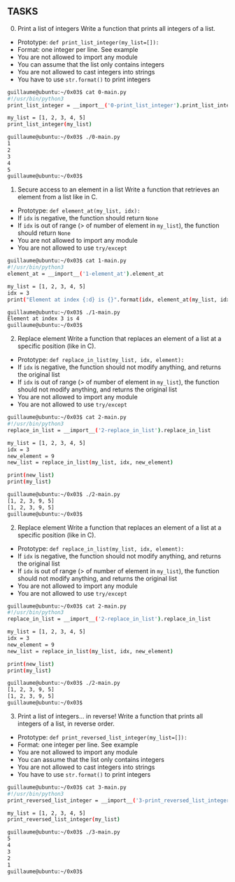 ## TASKS

0. Print a list of integers
Write a function that prints all integers of a list.

- Prototype: ```def print_list_integer(my_list=[]):```
- Format: one integer per line. See example
- You are not allowed to import any module
- You can assume that the list only contains integers
- You are not allowed to cast integers into strings
- You have to use ```str.format()``` to print integers

```sh
guillaume@ubuntu:~/0x03$ cat 0-main.py
#!/usr/bin/python3
print_list_integer = __import__('0-print_list_integer').print_list_integer

my_list = [1, 2, 3, 4, 5]
print_list_integer(my_list)

guillaume@ubuntu:~/0x03$ ./0-main.py
1
2
3
4
5
guillaume@ubuntu:~/0x03$ 
```

1. Secure access to an element in a list
Write a function that retrieves an element from a list like in C.

- Prototype: ```def element_at(my_list, idx):```
- If ```idx``` is negative, the function should return ```None```
- If ```idx``` is out of range (> of number of element in ```my_list```), the function should return ```None```
- You are not allowed to import any module
- You are not allowed to use ```try/except```

```sh
guillaume@ubuntu:~/0x03$ cat 1-main.py
#!/usr/bin/python3
element_at = __import__('1-element_at').element_at

my_list = [1, 2, 3, 4, 5]
idx = 3
print("Element at index {:d} is {}".format(idx, element_at(my_list, idx)))

guillaume@ubuntu:~/0x03$ ./1-main.py
Element at index 3 is 4
guillaume@ubuntu:~/0x03$ 
```

2. Replace element
Write a function that replaces an element of a list at a specific position (like in C).

- Prototype: ```def replace_in_list(my_list, idx, element):```
- If ```idx``` is negative, the function should not modify anything, and returns the original list
- If ```idx``` is out of range (> of number of element in ```my_list```), the function should not modify anything, and returns the original list
- You are not allowed to import any module
- You are not allowed to use ```try/except```

```sh
guillaume@ubuntu:~/0x03$ cat 2-main.py
#!/usr/bin/python3
replace_in_list = __import__('2-replace_in_list').replace_in_list

my_list = [1, 2, 3, 4, 5]
idx = 3
new_element = 9
new_list = replace_in_list(my_list, idx, new_element)

print(new_list)
print(my_list)

guillaume@ubuntu:~/0x03$ ./2-main.py
[1, 2, 3, 9, 5]
[1, 2, 3, 9, 5]
guillaume@ubuntu:~/0x03$ 
```

2. Replace element
Write a function that replaces an element of a list at a specific position (like in C).

- Prototype: ```def replace_in_list(my_list, idx, element):```
- If ```idx``` is negative, the function should not modify anything, and returns the original list
- If ```idx``` is out of range (> of number of element in ```my_list```), the function should not modify anything, and returns the original list
- You are not allowed to import any module
- You are not allowed to use ```try/except```

```sh
guillaume@ubuntu:~/0x03$ cat 2-main.py
#!/usr/bin/python3
replace_in_list = __import__('2-replace_in_list').replace_in_list

my_list = [1, 2, 3, 4, 5]
idx = 3
new_element = 9
new_list = replace_in_list(my_list, idx, new_element)

print(new_list)
print(my_list)

guillaume@ubuntu:~/0x03$ ./2-main.py
[1, 2, 3, 9, 5]
[1, 2, 3, 9, 5]
guillaume@ubuntu:~/0x03$ 
```

3. Print a list of integers... in reverse!
Write a function that prints all integers of a list, in reverse order.

- Prototype: ```def print_reversed_list_integer(my_list=[]):```
- Format: one integer per line. See example
- You are not allowed to import any module
- You can assume that the list only contains integers
- You are not allowed to cast integers into strings
- You have to use ```str.format()``` to print integers

```sh
guillaume@ubuntu:~/0x03$ cat 3-main.py
#!/usr/bin/python3
print_reversed_list_integer = __import__('3-print_reversed_list_integer').print_reversed_list_integer

my_list = [1, 2, 3, 4, 5]
print_reversed_list_integer(my_list)

guillaume@ubuntu:~/0x03$ ./3-main.py
5
4
3
2
1
guillaume@ubuntu:~/0x03$ 
```
